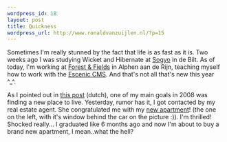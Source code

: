 ```yaml
--- 
wordpress_id: 18
layout: post
title: Quickness
wordpress_url: http://www.ronaldvanzuijlen.nl/?p=15
---
```

Sometimes I'm really stunned by the fact that life is as fast as it is. Two weeks ago I was studying Wicket and Hibernate at <a title="Sogyo Website" href="http://www.sogyo.nl" target="_blank">Sogyo</a> in de Bilt. As of today, I'm working at <a title="Forest &amp; Fields" href="http://www.forest-fields.nl" target="_blank">Forest &amp; Fields</a> in Alphen aan de Rijn, teaching myself how to work with the <a title="Escenic Website" href="http://www.escenic.com" target="_blank">Escenic CMS</a>. And that's not all that's new this year ^_^.<!--more--><a title="Escenic Website" href="http://www.escenic.com" target="_blank"> </a>

As I pointed out in <a href="http://www.ronaldvanzuijlen.nl/?p=13">this post</a> (dutch), one of my main goals in 2008 was finding a new place to live. Yesterday, rumor has it, I got contacted by my real estate agent. She congratulated me with my <a title="My new home" href="http://www.hagesteinstraat.nl/site/gfx/algemeen/ai_type_c_large.jpg" target="_blank">new apartment</a>! (the one on the left, with it's window behind the car on the picture :)). I'm thrilled! Shocked really... I graduated like 6 months ago and now I'm about to buy a brand new apartment, I mean..what the hell?

